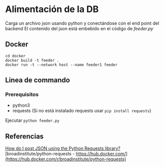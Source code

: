 # Alimentación de la DB
Carga un archivo json usando python y conectándose con el end point del backend
El contenido del json está embebido en el código de _feeder.py_

## Docker 
```
cd docker
docker build -t feeder .
docker run -t --network host --name feeder1 feeder 
```

## Linea de commando
### Prerequisitos
- python3
- requests (Si no está instalado requests usar `pip install requests`)

Ejecutar `python feeder.py`

## Referencias
[How do I post JSON using the Python Requests library?](https://reqbin.com/code/python/m2g4va4a/python-requests-post-json-example#:~:text=To%20post%20a%20JSON%20to,it%20to%20a%20JSON%20string)
[broadinstitute/python-requests - https://hub.docker.com/](https://hub.docker.com/r/broadinstitute/python-requests)